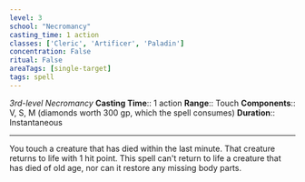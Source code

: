 ```yaml
---
level: 3
school: "Necromancy"
casting_time: 1 action
classes: ['Cleric', 'Artificer', 'Paladin']
concentration: False
ritual: False
areaTags: [single-target]
tags: spell
---
```


_3rd-level Necromancy_
**Casting Time**:: 1 action
**Range**:: Touch
**Components**:: V, S, M (diamonds worth 300 gp, which the spell consumes)
**Duration**:: Instantaneous

---

You touch a creature that has died within the last minute. That creature returns to life with 1 hit point. This spell can't return to life a creature that has died of old age, nor can it restore any missing body parts.



